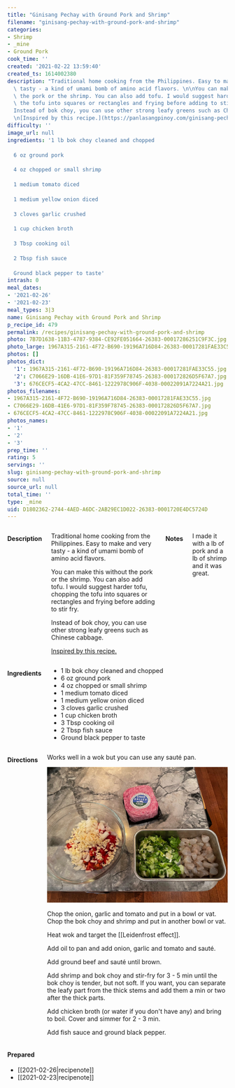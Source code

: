 ```yaml
---
title: "Ginisang Pechay with Ground Pork and Shrimp"
filename: "ginisang-pechay-with-ground-pork-and-shrimp"
categories:
- Shrimp
- _mine
- Ground Pork
cook_time: ''
created: '2021-02-22 13:59:40'
created_ts: 1614002380
description: "Traditional home cooking from the Philippines. Easy to make and very\
  \ tasty - a kind of umami bomb of amino acid flavors. \n\nYou can make this without\
  \ the pork or the shrimp. You can also add tofu. I would suggest harder tofu, chopping\
  \ the tofu into squares or rectangles and frying before adding to stir fry.\n\n\
  Instead of bok choy, you can use other strong leafy greens such as Chinese cabbage.\n\
  \n[Inspired by this recipe.](https://panlasangpinoy.com/ginisang-pechay-with-ground-pork-and-shrimp-bok-choy/)"
difficulty: ''
image_url: null
ingredients: '1 lb bok choy cleaned and chopped

  6 oz ground pork

  4 oz chopped or small shrimp

  1 medium tomato diced

  1 medium yellow onion diced

  3 cloves garlic crushed

  1 cup chicken broth

  3 Tbsp cooking oil

  2 Tbsp fish sauce

  Ground black pepper to taste'
intrash: 0
meal_dates:
- '2021-02-26'
- '2021-02-23'
meal_types: 3|3
name: Ginisang Pechay with Ground Pork and Shrimp
p_recipe_id: 479
permalink: /recipes/ginisang-pechay-with-ground-pork-and-shrimp
photo: 7B7D1638-11B3-4787-9384-CE92FE051664-26383-00017286251C9F3C.jpg
photo_large: 1967A315-2161-4F72-B690-19196A716D84-26383-00017281FAE33C55.jpg
photos: []
photos_dict:
  '1': 1967A315-2161-4F72-B690-19196A716D84-26383-00017281FAE33C55.jpg
  '2': C7066E29-16DB-41E6-97D1-81F359F78745-26383-000172826D5F67A7.jpg
  '3': 676CECF5-4CA2-47CC-8461-1222978C906F-4038-00022091A7224A21.jpg
photos_filenames:
- 1967A315-2161-4F72-B690-19196A716D84-26383-00017281FAE33C55.jpg
- C7066E29-16DB-41E6-97D1-81F359F78745-26383-000172826D5F67A7.jpg
- 676CECF5-4CA2-47CC-8461-1222978C906F-4038-00022091A7224A21.jpg
photos_names:
- '1'
- '2'
- '3'
prep_time: ''
rating: 5
servings: ''
slug: ginisang-pechay-with-ground-pork-and-shrimp
source: null
source_url: null
total_time: ''
type: _mine
uid: D1802362-2744-4AED-A6DC-2AB29EC1D022-26383-0001720E4DC5724D
---
```

<div class="large-8 medium-7 columns" id="writeup">		<h4 id="description">Description</h4>
<div class="box box-description content"><p>Traditional home cooking from the Philippines. Easy to make and very tasty - a kind of umami bomb of amino acid flavors.</p>
<p>You can make this without the pork or the shrimp. You can also add tofu. I would suggest harder tofu, chopping the tofu into squares or rectangles and frying before adding to stir fry.</p>
<p>Instead of bok choy, you can use other strong leafy greens such as Chinese cabbage.</p>
<p><a href="https://panlasangpinoy.com/ginisang-pechay-with-ground-pork-and-shrimp-bok-choy/">Inspired by this recipe.</a></p>
</div>		<h4 id="notes">Notes</h4>
<div class="box box-notes"><p>I made it with a lb of pork and a lb of shrimp and it was great.</p>
</div>	</div><!-- #writeup -->
</div><!-- #row-one -->
<div class="row" id="row-two">	<div class="medium-4 small-5 columns"><h4 id="ingredients">Ingredients</h4><div class="box box-ingredients content"><ul>
<li>1 lb bok choy cleaned and chopped</li>
<li>6 oz ground pork</li>
<li>4 oz chopped or small shrimp</li>
<li>1 medium tomato diced</li>
<li>1 medium yellow onion diced</li>
<li>3 cloves garlic crushed</li>
<li>1 cup chicken broth</li>
<li>3 Tbsp cooking oil</li>
<li>2 Tbsp fish sauce</li>
<li>Ground black pepper to taste</li>
</ul>
</div>	</div>	<div class="medium-6 small-7 columns"><h4 id="directions">Directions</h4><div class="box box-directions content"><p>Works well in a wok but you can use any sauté pan.</p>
<p><img src="/images/recipes/D1802362-2744-4AED-A6DC-2AB29EC1D022-26383-0001720E4DC5724D/C7066E29-16DB-41E6-97D1-81F359F78745-26383-000172826D5F67A7.jpg" alt="2" /></p>
<p>Chop the onion, garlic and tomato and put in a bowl or vat. Chop the bok choy and shrimp and put in another bowl or vat.</p>
<p>Heat wok and target the [[Leidenfrost effect]].</p>
<p>Add oil to pan and add onion, garlic and tomato and sauté.</p>
<p>Add ground beef and sauté until brown.</p>
<p>Add shrimp and bok choy and stir-fry for 3 - 5 min until the bok choy is tender, but not soft. If you want, you can separate the leafy part from the thick stems and add them a min or two after the thick parts.</p>
<p>Add chicken broth (or water if you don't have any) and bring to boil. Cover and simmer for 2 - 3 min.</p>
<p>Add fish sauce and ground black pepper.</p>
</div>	</div>	<div class="medium-2 columns" id="photo-sidebar">		<div class="" id="meals"><h4>Prepared</h4><ul>
<li>[[2021-02-26|recipenote]]</li>
<li>[[2021-02-23|recipenote]]</li>
</ul>
		</div>